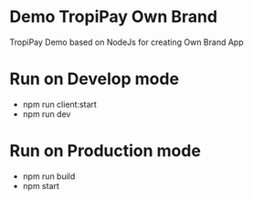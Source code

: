# Demo TropiPay Own Brand
TropiPay Demo based on NodeJs for creating Own Brand App

# Run on Develop mode
- npm run client:start 
- npm run dev

# Run on Production mode
- npm run build
- npm start